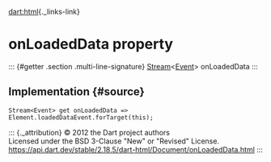 [dart:html](../../dart-html/dart-html-library){._links-link}

onLoadedData property
=====================

::: {#getter .section .multi-line-signature}
[Stream](../../dart-async/stream-class)\<[Event](../event-class)\>
onLoadedData
:::

Implementation {#source}
--------------

``` {.language-dart data-language="dart"}
Stream<Event> get onLoadedData => Element.loadedDataEvent.forTarget(this);
```

::: {._attribution}
© 2012 the Dart project authors\
Licensed under the BSD 3-Clause \"New\" or \"Revised\" License.\
<https://api.dart.dev/stable/2.18.5/dart-html/Document/onLoadedData.html>
:::
